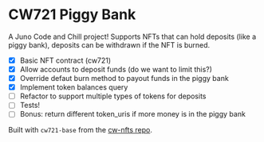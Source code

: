 # CW721 Piggy Bank

A Juno Code and Chill project! Supports NFTs that can hold deposits (like a piggy bank), deposits can be withdrawn if the NFT is burned.

- [x] Basic NFT contract (cw721)
- [x] Allow accounts to deposit funds (do we want to limit this?)
- [x] Override defaut burn method to payout funds in the piggy bank
- [x] Implement token balances query
- [ ] Refactor to support multiple types of tokens for deposits
- [ ] Tests!
- [ ] Bonus: return different token_uris if more money is in the piggy bank

Built with `cw721-base` from the [cw-nfts repo](https://github.com/cosmwasm/cw-nfts).
